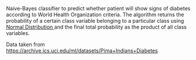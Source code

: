 Naive-Bayes classifier to predict whether patient will show signs of diabetes according to World Health Organization criteria. The algorithm returns the probability of a certain class variable belonging to a particular class using <a href="https://en.wikipedia.org/wiki/Normal_distribution"> Normal Distribution </a> and the final total probability as the product of all class variables.

Data taken from <a>https://archive.ics.uci.edu/ml/datasets/Pima+Indians+Diabetes</a>
